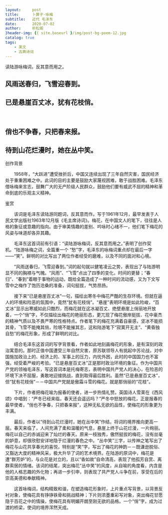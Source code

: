 ```yaml
---
layout:     post
title:      卜算子·咏梅
subtitle:   近代 毛泽东
date:       2020-07-02
author:     听松阁
}header-img: {{ site.baseurl }/img/post-bg-poem-12.jpg
catalog: true
tags:
    - 美文
    - 古典诗词
---
```


读陆游咏梅词，反其意而用之。



## 风雨送春归，飞雪迎春到。
## 已是悬崖百丈冰，犹有花枝俏。
&nbsp;
## 俏也不争春，只把春来报。
## 待到山花烂漫时，她在丛中笑。





创作背景



　　1958年，“大跃进”遭受挫折后，中国又连续出现了三年自然灾害，国民经济处于重重困难之中。此词的目的主要是鼓励大家蔑视困难，敢于战胜困难。毛泽东借咏梅来言志，鼓舞广大的无产阶级人民群众，鼓励他们要有威武不屈的精神和革命到底的乐观主义精神。





鉴赏



　　该词是毛泽东读陆游同题词，反其意而作。写于1961年12月，最早发表于人民文学出版社1963年12月版《毛主席诗词》。梅花，在中国文人的笔下，往往是人格的象征或意趣的指向。由于审美情趣的差别、吟咏时心绪不一，他们笔下梅花的风姿与味道却各异其趣。



　　毛泽东这首词前有引语：“读陆游咏梅词，反其意而用之。”表明了创作契机。“陆游咏梅之词，全篇重一个 “愁”字，毛泽东的咏梅词重点却在最后一字——“笑”。鲜明的对比写出了两位作者经受的磨难，以及不同的面对和心境。



　　“风雨送春归，飞雪迎春到。”词的起句就以健笔凌云之势，表现出了与陆游明显不同的胸襟与气魄。“风雨”、“飞雪”点出了四季的变化，时间的更替；“春归”、“春到”着眼于事物的运动，既给全篇造成了一种时间的流动感，又为下文写雪中之梅作了饱历沧桑的准备，词句挺拔，气势昂扬。



　　接下来“已是悬崖百丈冰”一句，描绘出寒冬中梅花严酷的生存环境。但就在逼人的环境和险恶的氛围中，竟然“犹有花枝俏”。“悬崖”表明环境是如此险峻，“百丈冰”显示出寒威如此只酷烈，而梅花就在这冰凝百丈、绝壁悬崖上俏丽地开放着，一个“俏”字，不仅描绘出梅花的艳丽形态，更兀现了梅花傲岸挺拔、花中豪杰的精神气质以及不畏严寒的性格特点。作者笔下的梅花充满着自豪感，坚冰不能损其骨，飞雪不能掩其俏，险境不能摧其志，这和陆游笔下“寂寞开无主”、“黄昏独自愁”的梅花形象，形成了鲜明的对比。



　　结合毛泽东这首词的写字背景看，作者如此地刻画梅花的形象，是有深刻的政治寓意的。那时正值中国遭受三年自然灾害，原苏联领导人有挑起中苏论战，对中国施加政治上的、经济上的、军事上的压力，内忧外困，此时的中国国力也不富强，经受着严峻的考验。“已是悬崖百丈冰”正是那时政治环境的象征。作为中国共产党的领袖毛泽东，写这首词本是托梅寄志，表明中国共产党人的决心，在险恶的环境下决不屈服，勇敢地迎接挑战，直到取得最后胜利。虽然“已是悬崖百丈冰”，但“犹有花枝俏”－－中国共产党就是傲霜斗雪的梅花。就是那俏丽的“花枝”。



　　下片，作者把梅花喻为报春的使者，进一步热情礼赞。英国诗人雪莱在《西风颂》中唱到：“严冬已经来临，春天还会遥远吗？”严冬中怒放的梅花，正是报春的最早使者，“俏也不争春，只把春来报”，这种无私无欲的品性，使梅花的形象更为丰满。



　　最后，作者以“待到山花烂漫时，她在丛中笑”作结，将词的境界推向更高一层。春天来临了，人间充满了柔和温暖的气息，悬崖上终于山花烂漫，一片绚丽。梅花以自己的赤诚迎来了灿烂的春天。原来一枝独秀，傲然挺拔的梅花，没有丝毫的妒意，却很欣慰安详地隐于烂漫的春色之中。“丛中笑”三字，以传神之笔写出了梅花与山花共享春光的喜悦，特别是“笑”字，写出了梅花的神韵－－既谦逊脱俗、又豁达大度的精神风采，极大升华了词的艺术境界。在陆游的原词中，梅花是遭“群芳妒”的，与众花是对立的，且以“香如故”自命清高，表现了他孤芳自赏、离群索居的情绪。该词的结尾，突出梅花“丛中笑”的风度，从自喻的角度看，内含是他的人格志趣的外化物；再进一步引申，则表现了共产党人斗争在前，享受在后的崇高美德和奉献精神。



　　这首咏梅词，结构精致和谐，在塑造梅花形象时，上片重点写背景，以背景反衬对象，使梅花具有铮铮铁骨和挑战精神；下片则浓墨重彩写对象，突出梅花甘愿隐于百花之中的情操，使梅花具有明媚开朗至刚无欲的品格。一个“俏”字，成为过渡的桥梁，使词的境界浑然天成。
